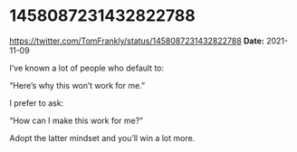 # 1458087231432822788
https://twitter.com/TomFrankly/status/1458087231432822788
**Date:** 2021-11-09

I’ve known a lot of people who default to: 

“Here’s why this won’t work for me.”

I prefer to ask:

“How can I make this work for me?”

Adopt the latter mindset and you’ll win a lot more.
